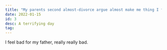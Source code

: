 ```yaml
---
title: "My parents second almost-divorce argue almost make me thing I fuck everythings up"
date: 2022-01-15
id: 3
desc: A terrifying day
tag: 
---
```


I feel bad for my father, really really bad.